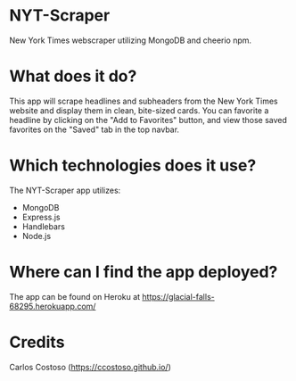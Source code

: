 # NYT-Scraper
New York Times webscraper utilizing MongoDB and cheerio npm.

# What does it do?
This app will scrape headlines and subheaders from the New York Times website and display them in clean, bite-sized cards. You can favorite a headline by clicking on the "Add to Favorites" button, and view those saved favorites on the "Saved" tab in the top navbar.

# Which technologies does it use?
The NYT-Scraper app utilizes:
- MongoDB
- Express.js
- Handlebars
- Node.js

# Where can I find the app deployed?
The app can be found on Heroku at https://glacial-falls-68295.herokuapp.com/

# Credits
Carlos Costoso (https://ccostoso.github.io/)

